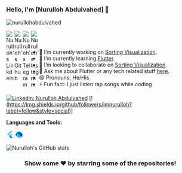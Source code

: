 ### Hello, I'm [Nurulloh Abdulvahed] 👋

<p align="left"> <img src="https://komarev.com/ghpvc/?username=nurullohabdulvahed&label=Views&color=blue&style=plastic" alt="nurullohabdulvahed" /> </p>

<a href="https://www.linkedin.com/in/imnurulloh/">
  <img align="left" alt="Nurulloh's Linkdein" width="22px" src="https://cdn.jsdelivr.net/npm/simple-icons@v3/icons/linkedin.svg" />
</a>
<a href="https://github.com/NurullohAbdulvahed">
  <img align="left" alt="Nurulloh's Github" width="22px" src="https://cdn.jsdelivr.net/npm/simple-icons@v3/icons/github.svg" />
</a>
<a href="https://t.me/flutterci">
  <img align="left" alt="Nurulloh's Telegram" width="22px" src="https://cdn.jsdelivr.net/npm/simple-icons@v3/icons/telegram.svg" />
</a>
<a href="https://instagram.com/theshekharaggarwal/">
  <img align="left" alt="Nurulloh's Instagram" width="22px" src="https://cdn.jsdelivr.net/npm/simple-icons@v3/icons/instagram.svg" />
</a>
<br/>
<br/>

- 🔭 I’m currently working on [Sorting Visualization](https://github.com/nurullohabdulvahed).
- 🌱 I’m currently learning [Flutter](flutter.dev).
- 👯 I’m looking to collaborate on [Sorting Visualization](https://github.com/nurullohabdulvahed).
- 💬 Ask me about Flutter or any tech related stuff [here](https://github.com/nurullohabdulvahed).
- 😄 Pronouns: He/His
- ⚡ Fun fact: I just listen rap songs while coding

[![Linkedin: Nurulloh Abdulvahed ](https://img.shields.io/badge/-Nurulloh-blue?style=flat-square&logo=Linkedin&logoColor=white&link=https://www.linkedin.com/in/imnurulloh/)](https://www.linkedin.com/in/imnurulloh)
[!(https://img.shields.io/github/followers/imnurulloh?label=follow&style=social)]


**Languages and Tools:**

<code><img height="20" src="https://raw.githubusercontent.com/github/explore/80688e429a7d4ef2fca1e82350fe8e3517d3494d/topics/flutter/flutter.png"></code>
<code><img height="20" src="https://raw.githubusercontent.com/github/explore/80688e429a7d4ef2fca1e82350fe8e3517d3494d/topics/dart/dart.png"></code>

![Nurulloh's GitHub stats](https://github-readme-stats.vercel.app/api?username=anuraghazra&show_icons=true&bg_color=00000000)
<div align="center">

### Show some ❤️ by starring some of the repositories!

</div>
